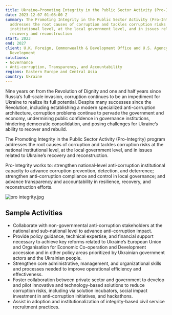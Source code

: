 ```yaml
---
title: Ukraine—Promoting Integrity in the Public Sector Activity (Pro-Integrity)
date: 2023-12-07 01:08:00 Z
summary: The Promoting Integrity in the Public Sector Activity (Pro-Integrity) program
  addresses the root causes of corruption and tackles corruption risks at the national
  institutional level, at the local government level, and in issues related to Ukraine’s
  recovery and reconstruction
start: 2023
end: 2027
client: U.K. Foreign, Commonwealth & Development Office and U.S. Agency for International
  Development
solutions:
- Governance
- Anti-corruption, Transparency, and Accountability
regions: Eastern Europe and Central Asia
country: Ukraine
---
```


Nine years on from the Revolution of Dignity and one and half years since Russia’s full-scale invasion, corruption continues to be an impediment for Ukraine to realize its full potential. Despite many successes since the Revolution, including establishing a modern specialized anti-corruption architecture, corruption problems continue to pervade the government and economy, undermining public confidence in governance institutions, hindering democratic consolidation, and posing challenges for Ukraine’s ability to recover and rebuild. 

The Promoting Integrity in the Public Sector Activity (Pro-Integrity) program addresses the root causes of corruption and tackles corruption risks at the national institutional level, at the local government level, and in issues related to Ukraine’s recovery and reconstruction.

Pro-Integrity works to: strengthen national-level anti-corruption institutional capacity to advance corruption prevention, detection, and deterrence; strengthen anti-corruption compliance and control in local governance; and advance transparency and accountability in resilience, recovery, and reconstruction efforts.

![pro integrity.jpg](/uploads/pro%20integrity.jpg)
 
## Sample Activities

* Collaborate with non-governmental anti-corruption stakeholders at the national and sub-national level to advance anti-corruption impact. 
* Provide policy guidance, technical expertise, and financial support necessary to achieve key reforms related to Ukraine’s European Union and Organisation for Economic Co-operation and Development accession and in other policy areas prioritized by Ukrainian government actors and the Ukrainian people. 
* Strengthen core administrative, management, and organizational skills and processes needed to improve operational efficiency and effectiveness.
* Foster collaboration between private sector and government to develop and pilot innovative and technology-based solutions to reduce corruption risks, including via solution incubators, social impact investment in anti-corruption initiatives, and hackathons.
* Assist in adoption and institutionalization of integrity-based civil service recruitment practices.